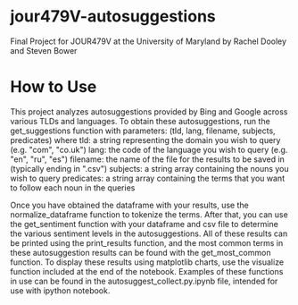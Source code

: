 # jour479V-autosuggestions
Final Project for JOUR479V at the University of Maryland by Rachel Dooley and Steven Bower

# How to Use
This project analyzes autosuggestions provided by Bing and Google across various TLDs and languages.
To obtain these autosuggestions, run the get_suggestions function with parameters: (tld, lang, filename, subjects, predicates) where
tld: a string representing the domain you wish to query (e.g. "com", "co.uk")
lang: the code of the language you wish to query (e.g. "en", "ru", "es")
filename: the name of the file for the results to be saved in (typically ending in ".csv")
subjects: a string array containing the nouns you wish to query
predicates: a string array containing the terms that you want to follow each noun in the queries

Once you have obtained the dataframe with your results, use the normalize_dataframe function to tokenize the terms.
After that, you can use the get_sentiment function with your dataframe and csv file to determine the various sentiment levels in the autosuggestions.
All of these results can be printed using the print_results function, and the most common terms in these autosuggestion results can be found with the get_most_common function.
To display these results using matplotlib charts, use the visualize function included at the end of the notebook.
Examples of these functions in use can be found in the autosuggest_collect.py.ipynb file, intended for use with ipython notebook.